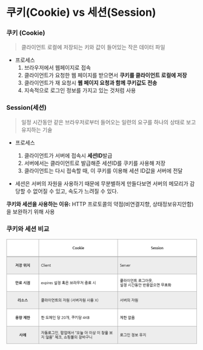 # 쿠키(Cookie) vs 세션(Session)

### 쿠키 (Cookie)

> 클라이언트 로컬에 저장되는 키와 값이 들어있는 작은 데이터 파일

* 프로세스
  1. 브라우저에서 웹페이지로 접속
  2. 클라이언트가 요청한 웹 페이지를 받으면서 **쿠키를 클라이언트 로컬에 저장**
  3. 클라이언트가 재 요청시 **웹 페이지 요청과 함께 쿠키값도 전송**
  4. 지속적으로 로그인 정보를 가지고 있는 것처럼 사용

### Session(세션)

> 일정 시간동안 같은 브라우저로부터 들어오는 일련의 요구를 하나의 상태로 보고 유지하는 기술

* 프로세스
  1. 클라이언트가 서버에 접속시 **세션ID**발급 
  2. 서버에서는 클라이언트로 발급해준 세션ID를 쿠키를 사용해 저장
  3. 클라이언트는 다시 접속할 때, 이 쿠키를 이용해 세션 ID값을 서버에 전달

* 세션은 서버의 자원을 사용하기 때문에 무분별하게 만들다보면 서버의 메모리가 감당할 수 없어질 수 있고, 속도가 느려질 수 있다.

  

**쿠키와 세션을 사용하는 이유:** HTTP 프로토콜의 약점(비연결지향, 상태정보유지안함)을 보완하기 위해 사용

### 쿠키와 세션 비교

![](image\Cookie_Session.png)